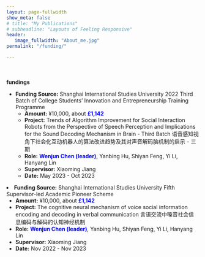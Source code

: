 ```yaml
---
layout: page-fullwidth
show_meta: false
# title: "My Publications"
# subheadline: "Layouts of Feeling Responsive"
header:
   image_fullwidth: "About_me.jpg"
permalink: "/funding/"

---
```

<!-- https://raw.githubusercontent.com/wenjunchen29/web/ca227c12e296d8d1493b3843cd8d55ba830add7f/images/logo.png -->



<br><br><strong>fundings</strong>
<!-- <div class="reference"> -->
  <style>
    .reference li {
      position: relative;
      text-indent: -0.3cm;
      padding-left: 1.0cm; /* Moves the text */
      list-style-type: none; /* Removes the default bullet point */
    }

    .reference li::before {
      content: "•";
      position: absolute;
      left: 0.5cm; /* Moves the bullet point */
    }
  </style>

  <ul class="fundings">
    <li><strong>Funding Source:</strong> Shanghai International Studies University 2022 Third Batch of College Students’ Innovation and Entrepreneurship Training Programme
    <ul><li><strong>Amount:</strong> ¥10,000, about <strong><span style="color:blue">£1,142</span></strong>
    <li><strong>Project:</strong> Trends of Algorithm Improvement for Social Interaction Robots from the Perspective of Speech Perception and Implications for the Sound Decoding Mechanism in Brain - Third Batch 语音感知视角下社会化互动机器人的算法改进趋势及其对声音解码脑机制的启示 - 三期
    <li><strong>Role:</strong> <strong><span style="color:blue">Wenjun Chen (leader)</span></strong>, Yanbing Hu, Shiyan Feng, Yi Li, Hanyang Lin
    <li><strong>Supervisor:</strong> Xiaoming Jiang
    <li><strong>Date:</strong> May 2023 - Oct 2023 </ul> </li> 
 </ul>
   <li><strong>Funding Source:</strong> Shanghai International Studies University Fifth Supervisor-led Academic Pioneer Scheme
    <ul><li><strong>Amount:</strong> ¥10,000, about <strong><span style="color:blue">£1,142</span></strong>
    <li><strong>Project:</strong> The cognitive neural mechanism of voice social information encoding and decoding in verbal communication 言语交流中嗓音社会信息编码与解码的认知神经机制
    <li><strong>Role:</strong> <strong><span style="color:blue">Wenjun Chen (leader)</span></strong>, Yanbing Hu, Shiyan Feng, Yi Li, Hanyang Lin
    <li><strong>Supervisor:</strong> Xiaoming Jiang
    <li><strong>Date:</strong> Nov 2022 - Nov 2023   
    
    
  </ul> </li> </ul>


